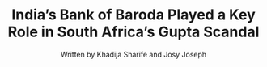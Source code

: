 ---
name: gupta-baroda
image: gupta-baroda.jpg
title: "India’s Bank of Baroda Played a Key Role in South Africa’s Gupta Scandal"
subtitle: "Written by Khadija Sharife and Josy Joseph"
summary: "India’s state-owned Bank of Baroda -- one of the country’s largest -- played a crucial role in the financial machinations of South Africa’s politically influential Gupta family, allowing them to move hundreds of millions of dollars originating in alleged dirty deals into offshore accounts"
meta:
attribution: "Trust Africa supported this project."
external-url: https://www.occrp.org/en/28-ccwatch/cc-watch-indepth/7696-india-s-bank-of-baroda-played-a-key-role-in-south-africa-s-gupta-scandal
series: banking
user:
- tag: "OCCRP"
hashtag:
- tag: "StateCaptureBanksters"
---